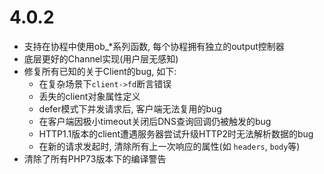 # 4.0.2

- 支持在协程中使用ob_*系列函数, 每个协程拥有独立的output控制器
- 底层更好的Channel实现(用户层无感知)
- 修复所有已知的关于Client的bug, 如下:
  - 在复杂场景下`client->fd`断言错误
  - 丢失的client对象属性定义
  - defer模式下并发请求后, 客户端无法复用的bug
  - 在客户端因极小timeout关闭后DNS查询回调仍被触发的bug
  - HTTP1.1版本的client遭遇服务器尝试升级HTTP2时无法解析数据的bug
  - 在新的请求发起时, 清除所有上一次响应的属性(如 `headers`, `body`等)
- 清除了所有PHP73版本下的编译警告